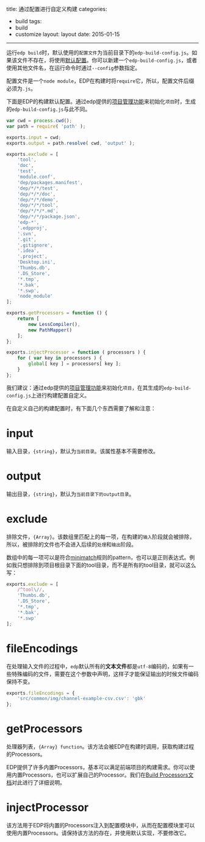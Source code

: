 title: 通过配置进行自定义构建
categories:
- build
tags:
-  build
-  customize
layout:
    layout
date:
    2015-01-15
---


运行`edp build`时，默认使用的`配置文件`为当前目录下的`edp-build-config.js`。如果该文件不存在，将使用[默认配置](https://github.com/ecomfe/edp-build/blob/1.0.0-dev/lib/config.js)。你可以新建一个`edp-build-config.js`，或者使用其他文件名，在运行命令时通过`--config`参数指定。

配置文件是一个`node module`，EDP在构建时将`require`它，所以，配置文件后缀必须为`.js`。

下面是EDP的构建默认配置。通过edp提供的[项目管理功能](../../../doc/project-management/init-proj/)来初始化`项目`时，生成的`edp-build-config.js`与此不同。

```javascript
var cwd = process.cwd();
var path = require( 'path' );

exports.input = cwd;
exports.output = path.resolve( cwd, 'output' );

exports.exclude = [
    'tool',
    'doc',
    'test',
    'module.conf',
    'dep/packages.manifest',
    'dep/*/*/test',
    'dep/*/*/doc',
    'dep/*/*/demo',
    'dep/*/*/tool',
    'dep/*/*/*.md',
    'dep/*/*/package.json',
    'edp-*',
    '.edpproj',
    '.svn',
    '.git',
    '.gitignore',
    '.idea',
    '.project',
    'Desktop.ini',
    'Thumbs.db',
    '.DS_Store',
    '*.tmp',
    '*.bak',
    '*.swp',
    'node_module'
];

exports.getProcessors = function () {
    return [
        new LessCompiler(),
        new PathMapper()
    ];
};

exports.injectProcessor = function ( processors ) {
    for ( var key in processors ) {
        global[ key ] = processors[ key ];
    }
};
```

我们建议：通过edp提供的[项目管理功能](../../../doc/project-management/init-proj/)来初始化`项目`，在其生成的`edp-build-config.js`上进行构建配置自定义。


在自定义自己的构建配置时，有下面几个东西需要了解和注意：

# input

输入目录，`{string}`，默认为`当前目录`。该属性基本不需要修改。

# output

输出目录，`{string}`，默认为`当前目录下的output目录`。

# exclude

排除文件，`{Array}`。该数组里匹配上的每一项，在构建的`输入`阶段就会被排除，所以，被排除的文件也不会进入后续的`处理`和`输出`阶段。

数组中的每一项可以是符合[minimatch](https://www.npmjs.org/package/minimatch)规则的pattern，也可以是正则表达式。例如我只想排除到项目根目录下面的tool目录，而不是所有的tool目录，就可以这么写：

```javascript
exports.exclude = [
    /^tool\//,
    'Thumbs.db',
    '.DS_Store',
    '*.tmp',
    '*.bak',
    '*.swp'
];
```

# fileEncodings

在处理输入文件的过程中，`edp`默认所有的**文本文件**都是`utf-8`编码的，如果有一些特殊编码的文件，需要在这个参数中声明，这样子才能保证输出的时候文件编码保持不变。

```javascript
exports.fileEncodings = {
    'src/common/img/channel-example-csv.csv': 'gbk'
};
```

# getProcessors

处理器列表，`{Array} function`。该方法会被EDP在构建时调用，获取构建过程的Processors。

EDP提供了许多内置Processors，基本可以满足前端项目的构建需求。你可以使用内置Processors，也可以扩展自己的Processor。我们在[Build Processors文档](../../../doc/build/build-proc/)对此进行了详细说明。

# injectProcessor

该方法用于EDP将内置的Processors注入到配置模块中，从而在配置模块里可以使用内置Processors。请保持该方法的存在，并使用默认实现，不要修改它。
